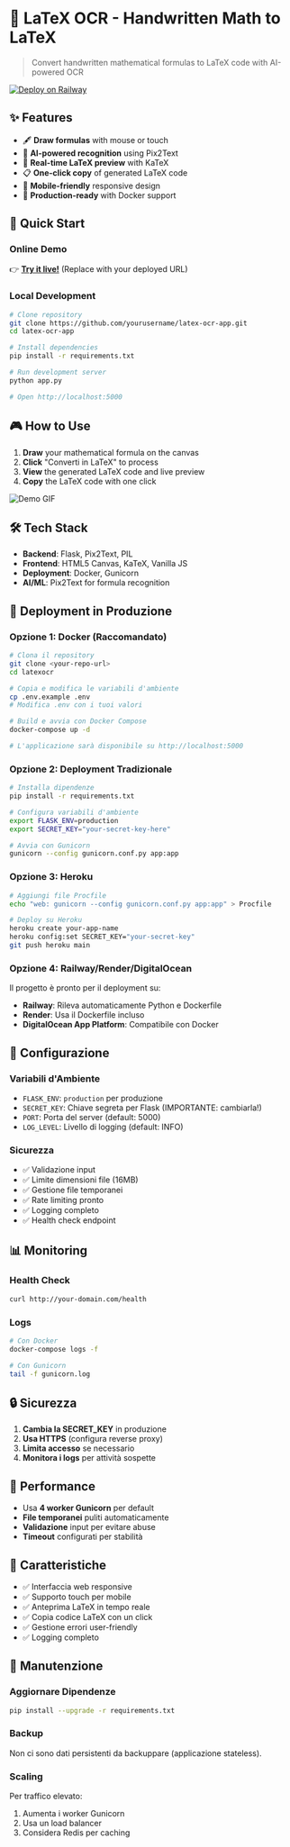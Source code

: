 # 🎯 LaTeX OCR - Handwritten Math to LaTeX

> Convert handwritten mathematical formulas to LaTeX code with AI-powered OCR

[![Deploy on Railway](https://railway.app/button.svg)](https://railway.app/template/deploy)

## ✨ Features

- 🖋️ **Draw formulas** with mouse or touch
- 🤖 **AI-powered recognition** using Pix2Text
- 📝 **Real-time LaTeX preview** with KaTeX
- 📋 **One-click copy** of generated LaTeX code
- 📱 **Mobile-friendly** responsive design
- 🚀 **Production-ready** with Docker support

## 🚀 Quick Start

### Online Demo
👉 **[Try it live!](https://your-app.up.railway.app)** (Replace with your deployed URL)

### Local Development
```bash
# Clone repository
git clone https://github.com/yourusername/latex-ocr-app.git
cd latex-ocr-app

# Install dependencies
pip install -r requirements.txt

# Run development server
python app.py

# Open http://localhost:5000
```

## 🎮 How to Use

1. **Draw** your mathematical formula on the canvas
2. **Click** "Converti in LaTeX" to process
3. **View** the generated LaTeX code and live preview
4. **Copy** the LaTeX code with one click

![Demo GIF](https://via.placeholder.com/600x300/f0f0f0/333?text=Add+Demo+GIF+Here)

## 🛠️ Tech Stack

- **Backend**: Flask, Pix2Text, PIL
- **Frontend**: HTML5 Canvas, KaTeX, Vanilla JS
- **Deployment**: Docker, Gunicorn
- **AI/ML**: Pix2Text for formula recognition

## 🚀 Deployment in Produzione

### Opzione 1: Docker (Raccomandato)

```bash
# Clona il repository
git clone <your-repo-url>
cd latexocr

# Copia e modifica le variabili d'ambiente
cp .env.example .env
# Modifica .env con i tuoi valori

# Build e avvia con Docker Compose
docker-compose up -d

# L'applicazione sarà disponibile su http://localhost:5000
```

### Opzione 2: Deployment Tradizionale

```bash
# Installa dipendenze
pip install -r requirements.txt

# Configura variabili d'ambiente
export FLASK_ENV=production
export SECRET_KEY="your-secret-key-here"

# Avvia con Gunicorn
gunicorn --config gunicorn.conf.py app:app
```

### Opzione 3: Heroku

```bash
# Aggiungi file Procfile
echo "web: gunicorn --config gunicorn.conf.py app:app" > Procfile

# Deploy su Heroku
heroku create your-app-name
heroku config:set SECRET_KEY="your-secret-key"
git push heroku main
```

### Opzione 4: Railway/Render/DigitalOcean

Il progetto è pronto per il deployment su:
- **Railway**: Rileva automaticamente Python e Dockerfile
- **Render**: Usa il Dockerfile incluso
- **DigitalOcean App Platform**: Compatibile con Docker

## 🔧 Configurazione

### Variabili d'Ambiente

- `FLASK_ENV`: `production` per produzione
- `SECRET_KEY`: Chiave segreta per Flask (IMPORTANTE: cambiarla!)
- `PORT`: Porta del server (default: 5000)
- `LOG_LEVEL`: Livello di logging (default: INFO)

### Sicurezza

- ✅ Validazione input
- ✅ Limite dimensioni file (16MB)
- ✅ Gestione file temporanei
- ✅ Rate limiting pronto
- ✅ Logging completo
- ✅ Health check endpoint

## 📊 Monitoring

### Health Check
```bash
curl http://your-domain.com/health
```

### Logs
```bash
# Con Docker
docker-compose logs -f

# Con Gunicorn
tail -f gunicorn.log
```

## 🔒 Sicurezza

1. **Cambia la SECRET_KEY** in produzione
2. **Usa HTTPS** (configura reverse proxy)
3. **Limita accesso** se necessario
4. **Monitora i logs** per attività sospette

## 🚀 Performance

- Usa **4 worker Gunicorn** per default
- **File temporanei** puliti automaticamente
- **Validazione** input per evitare abuse
- **Timeout** configurati per stabilità

## 📱 Caratteristiche

- ✅ Interfaccia web responsive
- ✅ Supporto touch per mobile
- ✅ Anteprima LaTeX in tempo reale
- ✅ Copia codice LaTeX con un click
- ✅ Gestione errori user-friendly
- ✅ Logging completo

## 🔧 Manutenzione

### Aggiornare Dipendenze
```bash
pip install --upgrade -r requirements.txt
```

### Backup
Non ci sono dati persistenti da backuppare (applicazione stateless).

### Scaling
Per traffico elevato:
1. Aumenta i worker Gunicorn
2. Usa un load balancer
3. Considera Redis per caching
